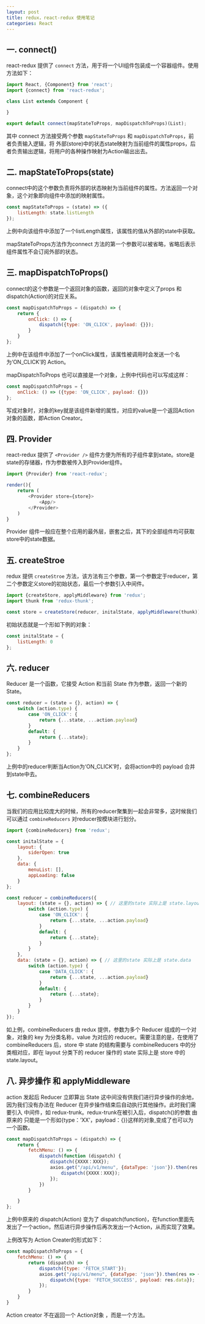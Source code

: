 ```yaml
---
layout: post
title: redux，react-redux 使用笔记
categories: React
---
```


## 一. connect()

react-redux 提供了 `connect` 方法，用于将一个UI组件包装成一个容器组件。使用方法如下：

```javascript
import React, {Component} from 'react';
import {connect} from 'react-redux';

class List extends Component {

}

export default connect(mapStateToProps, mapDispatchToProps)(List);
```

其中 connect 方法接受两个参数 `mapStateToProps` 和 `mapDispatchToProps`，前者负责输入逻辑，将 外部(store)中的状态state映射为当前组件的属性props，后者负责输出逻辑，将用户的各种操作映射为Action输出出去。

## 二. mapStateToProps(state)

connect中的这个参数负责将外部的状态映射为当前组件的属性。方法返回一个对象，这个对象即向组件中添加的映射属性。

```javascript
const mapStateToProps = (state) => ({
    listLength: state.listLength
});
```

上例中向该组件中添加了一个listLength属性，该属性的值从外部的state中获取。

mapStateToProps方法作为connect 方法的第一个参数可以被省略，省略后表示组件属性不会订阅外部的状态。

## 三. mapDispatchToProps()

connect的这个参数是一个返回对象的函数，返回的对象中定义了props 和 dispatch(Action)的对应关系。

```javascript
const mapDispatchToProps = (dispatch) => {
    return {
        onClick: () => {
            dispatch({type: 'ON_CLICK', payload: {}});
        }
    }
};
```

上例中在该组件中添加了一个onClick属性，该属性被调用时会发送一个名为‘ON_CLICK’的 Action。

mapDispatchToProps 也可以直接是一个对象，上例中代码也可以写成这样：

```javascript
const mapDispatchToProps = {
    onClick: () => ({type: 'ON_CLICK', payload: {}})
};
```

写成对象时，对象的key就是该组件新增的属性，对应的value是一个返回Action对象的函数，即Action Creator。

## 四. Provider
react-redux 提供了 `<Provider />` 组件方便为所有的子组件拿到state。store是state的存储器，作为参数被传入到Provider组件。

```javascript
import {Provider} from 'react-redux';

render(){
    return (
        <Provider store={store}>
            <App/>
        </Provider>
    )
}
```

Provider 组件一般应在整个应用的最外层，嵌套之后，其下的全部组件均可获取store中的state数据。

## 五. createStroe

redux 提供 `createStroe` 方法，该方法有三个参数，第一个参数定于reducer，第二个参数定义store的初始状态，最后一个参数引入中间件。

```javascript
import {createStore, applyMiddleware} from 'redux';
import thunk from 'redux-thunk';

const store = createStore(reducer, initalState, applyMiddleware(thunk));
```

初始状态就是一个形如下例的对象：

```javascript
const initalState = {
    listLength: 0
};
```

## 六. reducer

Reducer 是一个函数，它接受 Action 和当前 State 作为参数，返回一个新的 State。

```javascript
const reducer = (state = {}, action) => {
    switch (action.type) {
        case 'ON_CLICK': {
            return {...state, ...action.payload}
        }
        default: {
            return {...state};
        }
    }
};
```

上例中的reducer判断当Action为‘ON_CLICK’时，会将action中的 payload 合并到state中去。

## 七. combineReducers

当我们的应用比较庞大的时候，所有的reducer聚集到一起会非常多，这时候我们可以通过 `combineReducers` 对reducer按模块进行划分。

```javascript
import {combineReducers} from 'redux';

const initalState = {
    layout: {
        siderOpen: true
    },
    data: {
        menuList: [],
        appLoading: false
    }
};

const reducer = combineReducers({
    layout: (state = {}, action) => { // 这里的state 实际上是 state.layout
        switch (action.type) {
            case 'ON_CLICK': {
                return {...state, ...action.payload}
            }
            default: {
                return {...state};
            }
        }
    },
    data: (state = {}, action) => { // 这里的state 实际上是 state.data
        switch (action.type) {
            case 'DATA_CLICK': {
                return {...state, ...action.payload}
            }
            default: {
                return {...state};
            }
        }
    }
});
```

如上例，combineReducers 由 redux 提供，参数为多个 Reducer 组成的一个对象，对象的 key 为分类名称，value 为对应的 reducer。需要注意的是，在使用了 combineReducers 后，store 中 state 的结构需要与 combineReducers 中的分类相对应，即在 layout 分类下的 reducer 操作的 state 实际上是 store 中的 state.layout。

## 八. 异步操作 和 applyMiddleware

action 发起后 Reducer 立即算出 State 这中间没有供我们进行异步操作的余地，因为我们没有办法在 Reducer 在异步操作结束后自动执行其他操作。此时我们需要引入 中间件，如 redux-trunk。redux-trunk在被引入后，dispatch()的参数 由原来的 只能是一个形如{type：‘XX’，payload：{}}这样的对象,变成了也可以为一个函数。

```javascript
const mapDispatchToProps = (dispatch) => {
    return {
        fetchMenu: () => {
            dispatch(function (dispatch) {
                dispatch({XXXX：XXX});
                axios.get("/api/v1/menu", {dataType: 'json'}).then(res => {
                    dispatch({XXXX：XXX});
                });
            })
        }

    }
};
```

上例中原来的 dispatch(Action) 变为了 dispatch(function)，在function里面先发出了一个action，然后进行异步操作后再次发出一个Action，从而实现了效果。

上例改写为 Action Creater的形式如下：

```javascript
const mapDispatchToProps = {
    fetchMenu: () => {
        return (dispatch) => {
            dispatch({type: 'FETCH_START'});
            axios.get("/api/v1/menu", {dataType: 'json'}).then(res => {
                dispatch({type: 'FETCH_SUCCESS', payload: res.data});
            });
        }
    }
}
```

Action creator 不在返回一个 Action对象 ，而是一个方法。